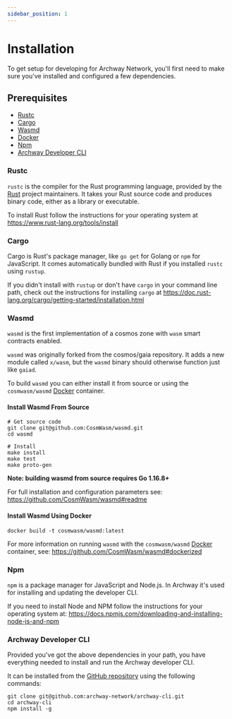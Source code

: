```yaml
---
sidebar_position: 1
---
```


# Installation

To get setup for developing for Archway Network, you'll first need to make sure you've installed and configured a few dependencies.

## Prerequisites

- [Rustc](https://www.rust-lang.org/tools/install "Install Rust")
- [Cargo](https://doc.rust-lang.org/cargo/getting-started/installation.html "Install Cargo")
- [Wasmd](https://github.com/CosmWasm/wasmd "Install Wasmd")
- [Docker](https://docs.docker.com/get-docker "Install Docker")
- [Npm](https://docs.npmjs.com/downloading-and-installing-node-js-and-npm "Install Node.js and NPM")
- [Archway Developer CLI](https://github.com/archway-network/archway-cli "Install develolper CLI")

### Rustc

`rustc` is the compiler for the Rust programming language, provided by the [Rust](https://www.rust-lang.org/ "Rust Homepage") project maintainers. It takes your Rust source code and produces binary code, either as a library or executable.

To install Rust follow the instructions for your operating system at https://www.rust-lang.org/tools/install

### Cargo

Cargo is Rust's package manager, like `go get` for Golang or `npm` for JavaScript. It comes automatically bundled with Rust if you installed `rustc` using `rustup`. 

If you didn't install with `rustup` or don't have `cargo` in your command line path, check out the instructions for installing `cargo` at https://doc.rust-lang.org/cargo/getting-started/installation.html

### Wasmd

`wasmd` is the first implementation of a cosmos zone with `wasm` smart contracts enabled.

`wasmd` was originally forked from the cosmos/gaia repository. It adds a new module called `x/wasm`, but the `wasmd` binary should otherwise function just like `gaiad`.

To build `wasmd` you can either install it from source or using the `cosmwasm/wasmd` [Docker](https://www.docker.com/ "Docker Homepage") container.

#### Install Wasmd From Source

```
# Get source code
git clone git@github.com:CosmWasm/wasmd.git
cd wasmd

# Install
make install
make test
make proto-gen
```

**Note: building wasmd from source requires Go 1.16.8+**

For full installation and configuration parameters see: https://github.com/CosmWasm/wasmd#readme

#### Install Wasmd Using Docker

```
docker build -t cosmwasm/wasmd:latest
```

For more information on running `wasmd` with the `cosmwasm/wasmd` [Docker](https://www.docker.com/ "Docker Homepage") container, see: https://github.com/CosmWasm/wasmd#dockerized


### Npm

`npm` is a package manager for JavaScript and Node.js. In Archway it's used for installing and updating the developer CLI. 

If you need to install Node and NPM follow the instructions for your operating system at: https://docs.npmjs.com/downloading-and-installing-node-js-and-npm

### Archway Developer CLI

Provided you've got the above dependencies in your path, you have everything needed to install and run the Archway developer CLI. 

It can be installed from the [GitHub repository](https://github.com/archway-network/archway-cli) using the following commands:

```
git clone git@github.com:archway-network/archway-cli.git
cd archway-cli 
npm install -g
```
